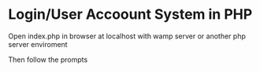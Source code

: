 # Login/User Accoount System in PHP
Open index.php in browser at localhost with wamp server or another php server enviroment

Then follow the prompts 




